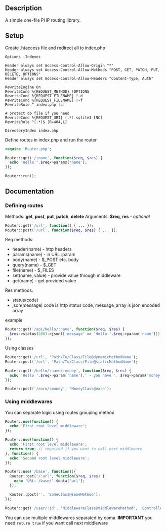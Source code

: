 ## Description

A simple one-file PHP routing library.

## Setup

Create .htaccess file and redirect all to index.php

```htaccess
Options -Indexes

Header always set Access-Control-Allow-Origin "*"
Header always set Access-Control-Allow-Methods "POST, GET, PATCH, PUT, DELETE, OPTIONS"
Header always set Access-Control-Allow-Headers "Content-Type, Auth"

RewriteEngine On
RewriteCond %{REQUEST_METHOD} !OPTIONS
RewriteCond %{REQUEST_FILENAME} !-d
RewriteCond %{REQUEST_FILENAME} !-f
RewriteRule ^ index.php [L]

# protect db file if you need
RewriteCond %{REQUEST_URI} (.*).sqlite3 [NC]
RewriteRule ^(.*)$ [R=404,L]

DirectoryIndex index.php
```

Define routes in index.php and run the router

```php
require 'Router.php';

Router::get('/:name', function($req, $res) {
  echo 'Hello '.$req->params('name');
});

Router::run();
```

## Documentation

### Defining routes

Methods: **get**, **post**, **put**, **patch**, **delete**
Arguments: **$req**, **res** - *optional*

```php
Router::get('/url', function() { ... });
Router::post('/url', function($req, $res) { ... });
```

Req methods:
- header(name) - http headers
- params(name) - in URL :param
- body(name) - $_POST etc. body
- query(name) - $_GET
- file(name) - $_FILES
- set(name, value) - provide value through middleware
- get(name) - get provided value

Res methods:
- status(code)
- json(message)
code is http status code, message_array is json encoded array

example
```php
Router::get('/api/hello/:name', function($req, $res) {
  $res->status(200)->json(['message' => 'Hello '.$req->param('name')]);
});
```

Using classes

```php
Router::get('/url', 'Path/To/Class/File@dynamicMethodName');
Router::post('/url', 'Path/To/Class/File@staticMethodName');
```

```php
Router::get('/hello/:name/:money', function($req, $res) {
  echo 'Hello '.$req->param('name').' - you have '. $req->param('money').'$!';
});

Router::post('/earn/:money', 'MoneyClass@earn');
```

### Using middlewares

You can separate logic using routes grouping method

```php
Router::use(function() {
  echo 'First root level middleware';
});

Router::use(function() {
  echo 'First root level middleware';
  return true; // required if you want to call next middleware
}, function() {
  echo 'Second root level middleware';
});

Router::use('/base', function(){
  Router::get('/:url', function($req, $res) {
    echo 'URL: /base/'.$data['url'];
  });

  Router::post('', 'SomeClass@someMethod');
});

Router::get('/user/:id', 'MiddlewareClass@middlewareMethod', 'ControllerClass@ControllerMethod');
```
You can use multiple middlewares separated by coma. 
**IMPORTANT** you need `return true` if you want call next middleware 
